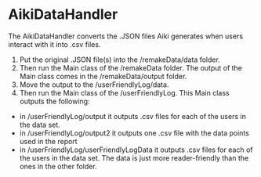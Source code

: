 # AikiDataHandler

The AikiDataHandler converts the .JSON files Aiki generates when users interact with it into .csv files.

1) Put the original .JSON file(s) into the /remakeData/data folder.
2) Then run the Main class of the /remakeData folder. The output of the Main class comes in  the /remakeData/output folder.
3) Move the output to the /userFriendlyLog/data. 
4) Then run the Main class of the /userFriendlyLog. This Main class outputs the following:
- in /userFriendlyLog/output it outputs .csv files for each of the users in the data set. 
- in /userFriendlyLog/output2 it outputs one .csv file with the data points used in the report
- in /userFriendlyLog/userFriendlyLogData it outputs .csv files for each of the users in the data set. The data is just more reader-friendly than the ones in the other folder.
